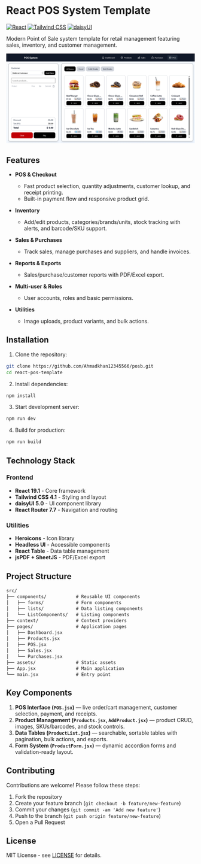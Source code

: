 # React POS System Template

[![React](https://img.shields.io/badge/React-19.1-61DAFB.svg?logo=react)](https://react.dev/)
[![Tailwind CSS](https://img.shields.io/badge/Tailwind_CSS-4.1-06B6D4.svg?logo=tailwind-css)](https://tailwindcss.com/)
[![daisyUI](https://img.shields.io/badge/daisyUI-5.0-FF7B00)](https://daisyui.com/)

Modern Point of Sale system template for retail management featuring sales, inventory, and customer management.

![POS Dashboard Preview](./frontend/public/screenshot.png)

## Features

- **POS & Checkout**
  - Fast product selection, quantity adjustments, customer lookup, and receipt printing.
  - Built-in payment flow and responsive product grid.

- **Inventory**
  - Add/edit products, categories/brands/units, stock tracking with alerts, and barcode/SKU support.

- **Sales & Purchases**
  - Track sales, manage purchases and suppliers, and handle invoices.

- **Reports & Exports**
  - Sales/purchase/customer reports with PDF/Excel export.

- **Multi-user & Roles**
  - User accounts, roles and basic permissions.

- **Utilities**
  - Image uploads, product variants, and bulk actions.

## Installation

1. Clone the repository:
```bash
git clone https://github.com/Ahmadkhan12345566/posb.git
cd react-pos-template
```

2. Install dependencies:
```bash
npm install
```

3. Start development server:
```bash
npm run dev
```

4. Build for production:
```bash
npm run build
```

## Technology Stack

### Frontend
- **React 19.1** - Core framework
- **Tailwind CSS 4.1** - Styling and layout
- **daisyUI 5.0** - UI component library
- **React Router 7.7** - Navigation and routing

### Utilities
- **Heroicons** - Icon library
- **Headless UI** - Accessible components
- **React Table** - Data table management
- **jsPDF + SheetJS** - PDF/Excel export

## Project Structure

```
src/
├── components/           # Reusable UI components
│   ├── forms/            # Form components
│   ├── lists/            # Data listing components
│   └── ListComponents/   # Listing components
├── context/              # Context providers
├── pages/                # Application pages
│   ├── Dashboard.jsx
│   ├── Products.jsx
│   ├── POS.jsx
│   ├── Sales.jsx
│   └── Purchases.jsx
├── assets/               # Static assets
├── App.jsx               # Main application
└── main.jsx              # Entry point
```

## Key Components

1. **POS Interface (`POS.jsx`)** — live order/cart management, customer selection, payment, and receipts.  
2. **Product Management (`Products.jsx`, `AddProduct.jsx`)** — product CRUD, images, SKUs/barcodes, and stock controls.  
3. **Data Tables (`ProductList.jsx`)** — searchable, sortable tables with pagination, bulk actions, and exports.  
4. **Form System (`ProductForm.jsx`)** — dynamic accordion forms and validation-ready layout.

## Contributing

Contributions are welcome! Please follow these steps:
1. Fork the repository
2. Create your feature branch (`git checkout -b feature/new-feature`)
3. Commit your changes (`git commit -am 'Add new feature'`)
4. Push to the branch (`git push origin feature/new-feature`)
5. Open a Pull Request

## License

MIT License - see [LICENSE](LICENSE) for details.
```